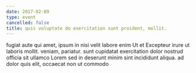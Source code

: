 ```yaml
---
date: 2017-02-09
type: event
cancelled: false
title: quis voluptate do exercitation sunt proident, mollit.
---
```

fugiat aute qui amet, ipsum in nisi velit labore enim Ut et Excepteur irure ut laboris mollit. veniam, pariatur. sunt cupidatat exercitation dolor nostrud officia sit ullamco Lorem sed in deserunt minim sint incididunt aliqua. ad dolor quis elit, occaecat non ut commodo